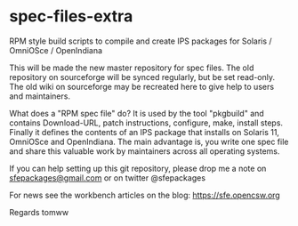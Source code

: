 # spec-files-extra
RPM style build scripts to compile and create IPS packages for Solaris / OmniOSce / OpenIndiana

This will be made the new master repository for spec files. The old repository on sourceforge will be synced regularly, but be set read-only.
The old wiki on sourceforge may be recreated here to give help to users and maintainers.

What does a "RPM spec file" do? It is used by the tool "pkgbuild" and contains Download-URL, patch instructions, configure, make, install steps. Finally it defines the contents of an IPS package that installs on Solaris 11, OmniOSce and OpenIndiana.
The main advantage is, you write one spec file and share this valuable work by maintainers across all operating systems.

If you can help setting up this git repository, please drop me a note on sfepackages@gmail.com or on twitter @sfepackages

For news see the workbench articles on the blog: https://sfe.opencsw.org

Regards
tomww
